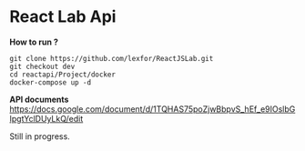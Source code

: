 # React Lab Api 
**How to run ?**

    git clone https://github.com/lexfor/ReactJSLab.git
    git checkout dev
    cd reactapi/Project/docker
    docker-compose up -d

**API documents**
    https://docs.google.com/document/d/1TQHAS75poZjwBbpvS_hEf_e9IOslbGIpgtYclDUyLkQ/edit
    
Still in progress.